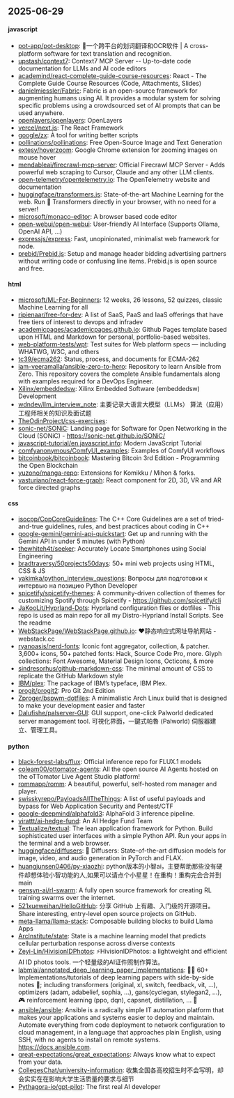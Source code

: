## 2025-06-29

#### javascript
* [pot-app/pot-desktop](https://github.com/pot-app/pot-desktop): 🌈一个跨平台的划词翻译和OCR软件 | A cross-platform software for text translation and recognition.
* [upstash/context7](https://github.com/upstash/context7): Context7 MCP Server -- Up-to-date code documentation for LLMs and AI code editors
* [academind/react-complete-guide-course-resources](https://github.com/academind/react-complete-guide-course-resources): React - The Complete Guide Course Resources (Code, Attachments, Slides)
* [danielmiessler/Fabric](https://github.com/danielmiessler/Fabric): Fabric is an open-source framework for augmenting humans using AI. It provides a modular system for solving specific problems using a crowdsourced set of AI prompts that can be used anywhere.
* [openlayers/openlayers](https://github.com/openlayers/openlayers): OpenLayers
* [vercel/next.js](https://github.com/vercel/next.js): The React Framework
* [google/zx](https://github.com/google/zx): A tool for writing better scripts
* [pollinations/pollinations](https://github.com/pollinations/pollinations): Free Open-Source Image and Text Generation
* [extesy/hoverzoom](https://github.com/extesy/hoverzoom): Google Chrome extension for zooming images on mouse hover
* [mendableai/firecrawl-mcp-server](https://github.com/mendableai/firecrawl-mcp-server): Official Firecrawl MCP Server - Adds powerful web scraping to Cursor, Claude and any other LLM clients.
* [open-telemetry/opentelemetry.io](https://github.com/open-telemetry/opentelemetry.io): The OpenTelemetry website and documentation
* [huggingface/transformers.js](https://github.com/huggingface/transformers.js): State-of-the-art Machine Learning for the web. Run 🤗 Transformers directly in your browser, with no need for a server!
* [microsoft/monaco-editor](https://github.com/microsoft/monaco-editor): A browser based code editor
* [open-webui/open-webui](https://github.com/open-webui/open-webui): User-friendly AI Interface (Supports Ollama, OpenAI API, ...)
* [expressjs/express](https://github.com/expressjs/express): Fast, unopinionated, minimalist web framework for node.
* [prebid/Prebid.js](https://github.com/prebid/Prebid.js): Setup and manage header bidding advertising partners without writing code or confusing line items. Prebid.js is open source and free.

#### html
* [microsoft/ML-For-Beginners](https://github.com/microsoft/ML-For-Beginners): 12 weeks, 26 lessons, 52 quizzes, classic Machine Learning for all
* [ripienaar/free-for-dev](https://github.com/ripienaar/free-for-dev): A list of SaaS, PaaS and IaaS offerings that have free tiers of interest to devops and infradev
* [academicpages/academicpages.github.io](https://github.com/academicpages/academicpages.github.io): Github Pages template based upon HTML and Markdown for personal, portfolio-based websites.
* [web-platform-tests/wpt](https://github.com/web-platform-tests/wpt): Test suites for Web platform specs — including WHATWG, W3C, and others
* [tc39/ecma262](https://github.com/tc39/ecma262): Status, process, and documents for ECMA-262
* [iam-veeramalla/ansible-zero-to-hero](https://github.com/iam-veeramalla/ansible-zero-to-hero): Repository to learn Ansible from Zero. This repository covers the complete Ansible fundamentals along with examples required for a DevOps Engineer.
* [Xilinx/embeddedsw](https://github.com/Xilinx/embeddedsw): Xilinx Embedded Software (embeddedsw) Development
* [wdndev/llm_interview_note](https://github.com/wdndev/llm_interview_note): 主要记录大语言大模型（LLMs） 算法（应用）工程师相关的知识及面试题
* [TheOdinProject/css-exercises](https://github.com/TheOdinProject/css-exercises): 
* [sonic-net/SONiC](https://github.com/sonic-net/SONiC): Landing page for Software for Open Networking in the Cloud (SONiC) - https://sonic-net.github.io/SONiC/
* [javascript-tutorial/en.javascript.info](https://github.com/javascript-tutorial/en.javascript.info): Modern JavaScript Tutorial
* [comfyanonymous/ComfyUI_examples](https://github.com/comfyanonymous/ComfyUI_examples): Examples of ComfyUI workflows
* [bitcoinbook/bitcoinbook](https://github.com/bitcoinbook/bitcoinbook): Mastering Bitcoin 3rd Edition - Programming the Open Blockchain
* [yuzono/manga-repo](https://github.com/yuzono/manga-repo): Extensions for Komikku / Mihon & forks.
* [vasturiano/react-force-graph](https://github.com/vasturiano/react-force-graph): React component for 2D, 3D, VR and AR force directed graphs

#### css
* [isocpp/CppCoreGuidelines](https://github.com/isocpp/CppCoreGuidelines): The C++ Core Guidelines are a set of tried-and-true guidelines, rules, and best practices about coding in C++
* [google-gemini/gemini-api-quickstart](https://github.com/google-gemini/gemini-api-quickstart): Get up and running with the Gemini API in under 5 minutes (with Python)
* [thewhiteh4t/seeker](https://github.com/thewhiteh4t/seeker): Accurately Locate Smartphones using Social Engineering
* [bradtraversy/50projects50days](https://github.com/bradtraversy/50projects50days): 50+ mini web projects using HTML, CSS & JS
* [yakimka/python_interview_questions](https://github.com/yakimka/python_interview_questions): Вопросы для подготовки к интервью на позицию Python Developer
* [spicetify/spicetify-themes](https://github.com/spicetify/spicetify-themes): A community-driven collection of themes for customizing Spotify through Spicetify - https://github.com/spicetify/cli
* [JaKooLit/Hyprland-Dots](https://github.com/JaKooLit/Hyprland-Dots): Hyprland configuration files or dotfiles - This repo is used as main repo for all my Distro-Hyprland Install Scripts. See the readme
* [WebStackPage/WebStackPage.github.io](https://github.com/WebStackPage/WebStackPage.github.io): ❤️静态响应式网址导航网站 - webstack.cc
* [ryanoasis/nerd-fonts](https://github.com/ryanoasis/nerd-fonts): Iconic font aggregator, collection, & patcher. 3,600+ icons, 50+ patched fonts: Hack, Source Code Pro, more. Glyph collections: Font Awesome, Material Design Icons, Octicons, & more
* [sindresorhus/github-markdown-css](https://github.com/sindresorhus/github-markdown-css): The minimal amount of CSS to replicate the GitHub Markdown style
* [IBM/plex](https://github.com/IBM/plex): The package of IBM’s typeface, IBM Plex.
* [progit/progit2](https://github.com/progit/progit2): Pro Git 2nd Edition
* [Zproger/bspwm-dotfiles](https://github.com/Zproger/bspwm-dotfiles): A minimalistic Arch Linux build that is designed to make your development easier and faster
* [Dalufishe/palserver-GUI](https://github.com/Dalufishe/palserver-GUI): GUI support, one-click Palworld dedicated server management tool. 可視化界面，一鍵式帕魯 (Palworld) 伺服器建立、管理工具。

#### python
* [black-forest-labs/flux](https://github.com/black-forest-labs/flux): Official inference repo for FLUX.1 models
* [coleam00/ottomator-agents](https://github.com/coleam00/ottomator-agents): All the open source AI Agents hosted on the oTTomator Live Agent Studio platform!
* [rommapp/romm](https://github.com/rommapp/romm): A beautiful, powerful, self-hosted rom manager and player.
* [swisskyrepo/PayloadsAllTheThings](https://github.com/swisskyrepo/PayloadsAllTheThings): A list of useful payloads and bypass for Web Application Security and Pentest/CTF
* [google-deepmind/alphafold3](https://github.com/google-deepmind/alphafold3): AlphaFold 3 inference pipeline.
* [virattt/ai-hedge-fund](https://github.com/virattt/ai-hedge-fund): An AI Hedge Fund Team
* [Textualize/textual](https://github.com/Textualize/textual): The lean application framework for Python. Build sophisticated user interfaces with a simple Python API. Run your apps in the terminal and a web browser.
* [huggingface/diffusers](https://github.com/huggingface/diffusers): 🤗 Diffusers: State-of-the-art diffusion models for image, video, and audio generation in PyTorch and FLAX.
* [huangjunsen0406/py-xiaozhi](https://github.com/huangjunsen0406/py-xiaozhi): python版本的小智ai，主要帮助那些没有硬件却想体验小智功能的人,如果可以请点个小星星！在重构！重构完会合并到main
* [gensyn-ai/rl-swarm](https://github.com/gensyn-ai/rl-swarm): A fully open source framework for creating RL training swarms over the internet.
* [521xueweihan/HelloGitHub](https://github.com/521xueweihan/HelloGitHub): 分享 GitHub 上有趣、入门级的开源项目。Share interesting, entry-level open source projects on GitHub.
* [meta-llama/llama-stack](https://github.com/meta-llama/llama-stack): Composable building blocks to build Llama Apps
* [ArcInstitute/state](https://github.com/ArcInstitute/state): State is a machine learning model that predicts cellular perturbation response across diverse contexts
* [Zeyi-Lin/HivisionIDPhotos](https://github.com/Zeyi-Lin/HivisionIDPhotos): ⚡️HivisionIDPhotos: a lightweight and efficient AI ID photos tools. 一个轻量级的AI证件照制作算法。
* [labmlai/annotated_deep_learning_paper_implementations](https://github.com/labmlai/annotated_deep_learning_paper_implementations): 🧑‍🏫 60+ Implementations/tutorials of deep learning papers with side-by-side notes 📝; including transformers (original, xl, switch, feedback, vit, ...), optimizers (adam, adabelief, sophia, ...), gans(cyclegan, stylegan2, ...), 🎮 reinforcement learning (ppo, dqn), capsnet, distillation, ... 🧠
* [ansible/ansible](https://github.com/ansible/ansible): Ansible is a radically simple IT automation platform that makes your applications and systems easier to deploy and maintain. Automate everything from code deployment to network configuration to cloud management, in a language that approaches plain English, using SSH, with no agents to install on remote systems. https://docs.ansible.com.
* [great-expectations/great_expectations](https://github.com/great-expectations/great_expectations): Always know what to expect from your data.
* [CollegesChat/university-information](https://github.com/CollegesChat/university-information): 收集全国各高校招生时不会写明，却会实实在在影响大学生活质量的要求与细节
* [Pythagora-io/gpt-pilot](https://github.com/Pythagora-io/gpt-pilot): The first real AI developer

